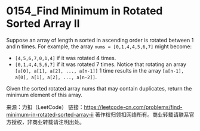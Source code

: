 # 0154_Find Minimum in Rotated Sorted Array II

Suppose an array of length n sorted in ascending order is rotated between 1 and n times. For example, the array ```nums = [0,1,4,4,5,6,7]``` might become:

+ ```[4,5,6,7,0,1,4]``` if it was rotated 4 times.
+ ```[0,1,4,4,5,6,7]``` if it was rotated 7 times.
Notice that rotating an array ```[a[0], a[1], a[2], ..., a[n-1]]``` 1 time results in the array ```[a[n-1], a[0], a[1], a[2], ..., a[n-2]]```.

Given the sorted rotated array nums that may contain duplicates, return the minimum element of this array.

来源：力扣（LeetCode）
链接：https://leetcode-cn.com/problems/find-minimum-in-rotated-sorted-array-ii
著作权归领扣网络所有。商业转载请联系官方授权，非商业转载请注明出处。